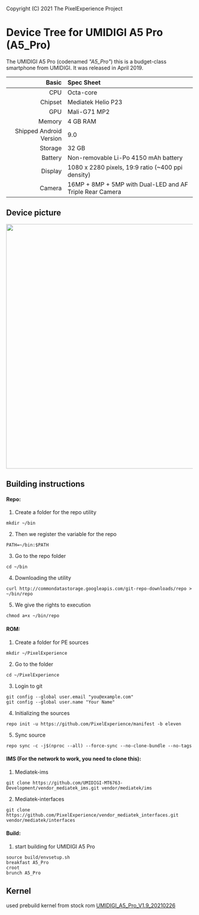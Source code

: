 Copyright (C) 2021 The PixelExperience Project

Device Tree for UMIDIGI A5 Pro (A5_Pro)
==========================================

The UMIDIGI A5 Pro (codenamed _"A5_Pro"_) this is a budget-class smartphone from UMIDIGI.
It was released in April 2019.

| Basic                   | Spec Sheet                                                                                                                     |
| -----------------------:|:------------------------------------------------------------------------------------------------------------------------------ |
| CPU                     | Octa-core                                                                                                                      |
| Chipset                 | Mediatek Helio P23                                                                                                             |
| GPU                     | Mali-G71 MP2                                                                                                                   |
| Memory                  | 4 GB RAM                                                                                                                       |
| Shipped Android Version | 9.0                                                                                                                            |
| Storage                 | 32 GB                                                                                                                          |
| Battery                 | Non-removable Li-Po 4150 mAh battery                                                                                           |
| Display                 | 1080 x 2280 pixels, 19:9 ratio (~400 ppi density)                                                                              |
| Camera                  | 16MP + 8MP + 5MP with Dual-LED and AF Triple Rear Camera                                                                       | 

## Device picture
<img src="https://cdn-files.kimovil.com/default/0003/09/thumb_208667_default_big.jpeg" width="660" height="660"/>

## Building instructions

#### Repo:

1. Create a folder for the repo utility
```
mkdir ~/bin
```
2. Then we register the variable for the repo
```
PATH=~/bin:$PATH
```
3. Go to the repo folder
```
cd ~/bin
```
4. Downloading the utility
```
curl http://commondatastorage.googleapis.com/git-repo-downloads/repo > ~/bin/repo
```
5. We give the rights to execution
```
chmod a+x ~/bin/repo
```

#### ROM:

1. Create a folder for PE sources
```
mkdir ~/PixelExperience
```
2. Go to the folder
```
cd ~/PixelExperience
```
3. Login to git
```
git config --global user.email "you@example.com"
git config --global user.name "Your Name"
```
4. Initializing the sources
```
repo init -u https://github.com/PixelExperience/manifest -b eleven
```
5. Sync source
```
repo sync -c -j$(nproc --all) --force-sync --no-clone-bundle --no-tags
```

#### IMS (For the network to work, you need to clone this):

1. Mediatek-ims
```
git clone https://github.com/UMIDIGI-MT6763-Development/vendor_mediatek_ims.git vendor/mediatek/ims
```
2. Mediatek-interfaces
```
git clone https://github.com/PixelExperience/vendor_mediatek_interfaces.git vendor/mediatek/interfaces
```

#### Build:

1. start building for UMIDIGI A5 Pro
```
source build/envsetup.sh
breakfast A5_Pro
croot
brunch A5_Pro
```

## Kernel

used prebuild kernel from stock rom [UMIDIGI_A5_Pro_V1.9_20210226](https://www.mediafire.com/file/9evsrqhohzcgrou/UMIDIGI_A5_Pro_V1.9_20210226.rar/file)
